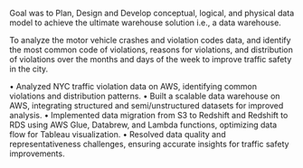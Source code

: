 Goal was to Plan, Design and Develop conceptual, logical, and physical data model to achieve the ultimate warehouse solution i.e., a data warehouse.

To analyze the motor vehicle crashes and violation codes data, and identify the most common code of violations, reasons for violations, and distribution of violations over the months and days of the week to improve traffic safety in the city.

• Analyzed NYC traffic violation data on AWS, identifying common violations and distribution patterns. 
• Built a scalable data warehouse on AWS, integrating structured and semi/unstructured datasets for improved analysis. 
• Implemented data migration from S3 to Redshift and Redshift to RDS using AWS Glue, Databrew, and Lambda functions, optimizing data flow for Tableau visualization. 
• Resolved data quality and representativeness challenges, ensuring accurate insights for traffic safety improvements.

